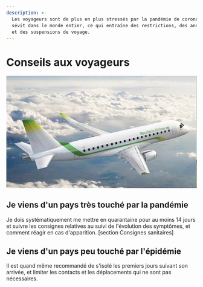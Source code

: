 ```yaml
---
description: >-
  Les voyageurs sont de plus en plus stressés par la pandémie de coronavirus qui
  sévit dans le monde entier, ce qui entraîne des restrictions, des annulations
  et des suspensions de voyage.
---
```


# Conseils aux voyageurs

![](../.gitbook/assets/airlines.jpg)

## Je viens d'un pays très touché par la pandémie

Je dois systématiquement me mettre en quarantaine pour au moins 14 jours et suivre les consignes relatives au suivi de l'évolution des symptômes, et comment réagir en cas d'apparition. \[section Consignes sanitaires\] 

## Je viens d'un pays peu touché par l'épidémie

Il est quand même recommandé de s'isolé les premiers jours suivant son arrivée, et limiter les contacts et les déplacements qui ne sont pas nécessaires.







